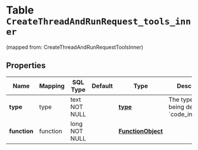 
# Table `CreateThreadAndRunRequest_tools_inner`
(mapped from: CreateThreadAndRunRequestToolsInner)

## Properties
Name | Mapping | SQL Type | Default | Type | Description | Notes
---- | ------- | -------- | ------- | ---- | ----------- | -----
**type** | type | text NOT NULL |  | [**type**](#Type) | The type of tool being defined: &#x60;code_interpreter&#x60; | 
**function** | function | long NOT NULL |  | [**FunctionObject**](FunctionObject.md) |  |  [foreignkey]




